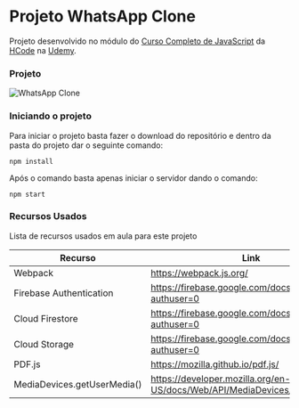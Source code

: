 # Projeto WhatsApp Clone

Projeto desenvolvido no módulo do [Curso Completo de JavaScript](https://www.udemy.com/course/javascript-curso-completo/) da [HCode](https://hcode.com.br/) na [Udemy](https://www.udemy.com/).

### Projeto
![WhatsApp Clone](https://firebasestorage.googleapis.com/v0/b/hcode-com-br.appspot.com/o/whatsapp.jpg?alt=media&token=5fc78e3b-4871-424f-abfa-b765f2515d0c)

### Iniciando o projeto

Para iniciar o projeto basta fazer o download do repositório e dentro da pasta do projeto dar o seguinte comando:

```
npm install
```

Após o comando basta apenas iniciar o servidor dando o comando:

```
npm start
```

### Recursos Usados

Lista de recursos usados em aula para este projeto

| Recurso | Link |
| ------ | ------ |
| Webpack | https://webpack.js.org/ |
| Firebase Authentication | https://firebase.google.com/docs/auth/?authuser=0 |
| Cloud Firestore | https://firebase.google.com/docs/firestore/?authuser=0 |
| Cloud Storage | https://firebase.google.com/docs/storage/?authuser=0 |
| PDF.js | https://mozilla.github.io/pdf.js/ |
| MediaDevices.getUserMedia() | https://developer.mozilla.org/en-US/docs/Web/API/MediaDevices/getUserMedia |